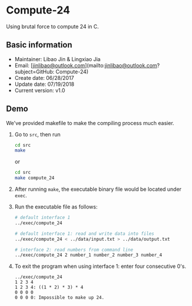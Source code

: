 # Compute-24

Using brutal force to compute 24 in C.

## Basic information

* Maintainer: Libao Jin & Lingxiao Jia
* Email: [jinlibao@outlook.com](mailto:jinlibao@outlook.com?subject=GitHub: Compute-24)
* Create date: 06/28/2017
* Update date: 07/19/2018
* Current version: v1.0

## Demo

We've provided makefile to make the compiling process much easier.

1. Go to `src`, then run

    ```bash
    cd src
    make
    ```

    or

    ```bash
    cd src
    make compute_24
    ```

2. After running `make`, the executable binary file would be located under `exec`.
3. Run the executable file as follows:

    ```bash
    # default interface 1
    ../exec/compute_24

    # default interface 1: read and write data into files
    ../exec/compute_24 < ../data/input.txt > ../data/output.txt

    # interface 2: read numbers from command line
    ../exec/compute_24 2 number_1 number_2 number_3 number_4
    ```
4. To exit the program when using interface 1: enter four consecutive 0's.

    ```
    ../exec/compute_24
    1 2 3 4
    1 2 3 4: ((1 * 2) * 3) * 4
    0 0 0 0
    0 0 0 0: Impossible to make up 24.
    ```
